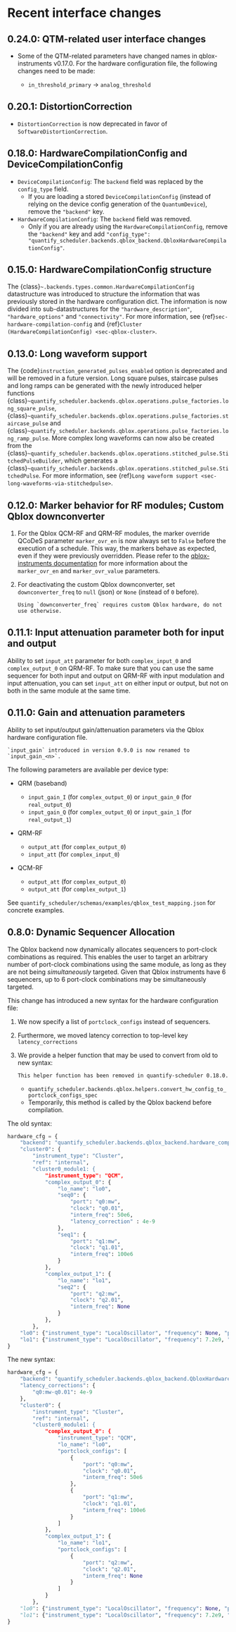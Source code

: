 # Recent interface changes


## 0.24.0: QTM-related user interface changes

- Some of the QTM-related parameters have changed names in qblox-instruments v0.17.0. For the hardware configuration file, the following changes need to be made:

  - `in_threshold_primary` -> `analog_threshold`


## 0.20.1: DistortionCorrection

- `DistortionCorrection` is now deprecated in favor of `SoftwareDistortionCorrection`. 

## 0.18.0: HardwareCompilationConfig and DeviceCompilationConfig

- `DeviceCompilationConfig`: The `backend` field was replaced by the `config_type` field.
  - If you are loading a stored `DeviceCompilationConfig` (instead of relying on the device config generation of the `QuantumDevice`), remove the `"backend"` key.
- `HardwareCompilationConfig`: The `backend` field was removed.
  - Only if you are already using the `HardwareCompilationConfig`, remove the `"backend"` key and add `"config_type": "quantify_scheduler.backends.qblox_backend.QbloxHardwareCompilationConfig"`.


## 0.15.0: HardwareCompilationConfig structure

The {class}`~.backends.types.common.HardwareCompilationConfig` datastructure was introduced to structure the information that was previously stored in the hardware configuration dict.
The information is now divided into sub-datastructures for the `"hardware_description"`, `"hardware_options"` and `"connectivity"`.
For more information, see {ref}`sec-hardware-compilation-config` and {ref}`Cluster (HardwareCompilationConfig) <sec-qblox-cluster>`.

## 0.13.0: Long waveform support

The {code}`instruction_generated_pulses_enabled` option is deprecated and will be removed in a future version. Long square pulses, staircase pulses and long ramps can be generated with the newly introduced helper functions {class}`~quantify_scheduler.backends.qblox.operations.pulse_factories.long_square_pulse`, {class}`~quantify_scheduler.backends.qblox.operations.pulse_factories.staircase_pulse` and {class}`~quantify_scheduler.backends.qblox.operations.pulse_factories.long_ramp_pulse`. More complex long waveforms can now also be created from the {class}`~quantify_scheduler.backends.qblox.operations.stitched_pulse.StitchedPulseBuilder`, which generates a {class}`~quantify_scheduler.backends.qblox.operations.stitched_pulse.StitchedPulse`. For more information, see {ref}`Long waveform support <sec-long-waveforms-via-stitchedpulse>`.

## 0.12.0: Marker behavior for RF modules; Custom Qblox downconverter

1. For the Qblox QCM-RF and QRM-RF modules, the marker override QCoDeS parameter `marker_ovr_en`
   is now always set to `False` before the execution of a schedule. This way, the markers
   behave as expected, even if they were previously overridden.
   Please refer to the
   [qblox-instruments documentation](https://docs.qblox.com/en/main/cluster/qrm_rf.html#marker-output-channels) for more information about the `marker_ovr_en` and `marker_ovr_value` parameters.

2. For deactivating the custom Qblox downconverter, set `downconverter_freq` to `null` (json) or `None` (instead of `0` before).
    ```{note}
    Using `downconverter_freq` requires custom Qblox hardware, do not use otherwise.
    ``` 

## 0.11.1: Input attenuation parameter both for input and output

Ability to set `input_att` parameter for both `complex_input_0` and `complex_output_0` on QRM-RF.
To make sure that you can use the same sequencer for both input and output
on QRM-RF with input modulation and input attenuation, you can set `input_att` on either input or output,
but not on both in the same module at the same time.

## 0.11.0: Gain and attenuation parameters

Ability to set input/output gain/attenuation parameters via the Qblox hardware configuration file.

```{note}
`input_gain` introduced in version 0.9.0 is now renamed to `input_gain_<n>`.
```

The following parameters are available per device type:

- QRM (baseband)

  - `input_gain_I` (for `complex_output_0`) or `input_gain_0` (for `real_output_0`)
  - `input_gain_Q` (for `complex_output_0`) or `input_gain_1` (for `real_output_1`)

- QRM-RF

  - `output_att` (for `complex_output_0`)
  - `input_att` (for `complex_input_0`)

- QCM-RF

  - `output_att` (for `complex_output_0`)
  - `output_att` (for `complex_output_1`)

See `quantify_scheduler/schemas/examples/qblox_test_mapping.json` for concrete examples.  <!-- (see {ref}`sec-qblox-how-to-configure`) -->

## 0.8.0: Dynamic Sequencer Allocation

The Qblox backend now dynamically allocates sequencers to port-clock combinations as required.
This enables the user to target an arbitrary number of port-clock combinations using the same module, as long as they are not being *simultaneously* targeted.
Given that Qblox instruments have 6 sequencers, up to 6 port-clock combinations may be simultaneously targeted.

This change has introduced a new syntax for the hardware configuration file:

1. We now specify a list of `portclock_configs` instead of sequencers.

2. Furthermore, we moved latency correction to top-level key `latency_corrections`

3. We provide a helper function that may be used to convert from old to new syntax:

    ```{warning}
    This helper function has been removed in quantify-scheduler 0.18.0.
    ```

   - `quantify_scheduler.backends.qblox.helpers.convert_hw_config_to_portclock_configs_spec`
   - Temporarily, this method is called by the Qblox backend before compilation.

The old syntax:

```python
hardware_cfg = {
    "backend": "quantify_scheduler.backends.qblox_backend.hardware_compile",
    "cluster0": {
        "instrument_type": "Cluster",
        "ref": "internal",
        "cluster0_module1: {
            "instrument_type": "QCM",
            "complex_output_0": {
                "lo_name": "lo0",
                "seq0": {
                    "port": "q0:mw",
                    "clock": "q0.01",
                    "interm_freq": 50e6,
                    "latency_correction" : 4e-9
                },
                "seq1": {
                    "port": "q1:mw",
                    "clock": "q1.01",
                    "interm_freq": 100e6
                }
            },
            "complex_output_1": {
                "lo_name": "lo1",
                "seq2": {
                    "port": "q2:mw",
                    "clock": "q2.01",
                    "interm_freq": None
                }
            },
        },
    "lo0": {"instrument_type": "LocalOscillator", "frequency": None, "power": 20},
    "lo1": {"instrument_type": "LocalOscillator", "frequency": 7.2e9, "power": 20}
}
```

The new syntax:

```python
hardware_cfg = {
    "backend": "quantify_scheduler.backends.qblox_backend.QbloxHardwareCompilationConfig",
    "latency_corrections": {
        "q0:mw-q0.01": 4e-9
    },
    "cluster0": {
        "instrument_type": "Cluster",
        "ref": "internal",
        "cluster0_module1: {
            "complex_output_0": {
                "instrument_type": "QCM",
                "lo_name": "lo0",
                "portclock_configs": [
                    {
                        "port": "q0:mw",
                        "clock": "q0.01",
                        "interm_freq": 50e6
                    },
                    {
                        "port": "q1:mw",
                        "clock": "q1.01",
                        "interm_freq": 100e6
                    }
                ]
            },
            "complex_output_1": {
                "lo_name": "lo1",
                "portclock_configs": [
                    {
                        "port": "q2:mw",
                        "clock": "q2.01",
                        "interm_freq": None
                    }
                ]
            }
        },
    "lo0": {"instrument_type": "LocalOscillator", "frequency": None, "power": 20},
    "lo1": {"instrument_type": "LocalOscillator", "frequency": 7.2e9, "power": 20}
}
```
